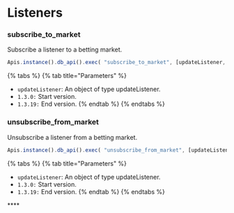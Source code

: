 # Listeners

### **subscribe\_to\_market**

Subscribe a listener to a betting market.

```javascript
Apis.instance().db_api().exec( "subscribe_to_market", [updateListener, "1.3.0", "1.3.19"])
```

{% tabs %}
{% tab title="Parameters" %}
* `updateListener`: An object of type updateListener.
* `1.3.0:` Start version.
* `1.3.19:` End version.
{% endtab %}
{% endtabs %}

### **unsubscribe\_from\_market**

Unsubscribe a listener from a betting market.

```javascript
Apis.instance().db_api().exec( "unsubscribe_from_market", [updateListener, "1.3.0", "1.3.19"])
```

{% tabs %}
{% tab title="Parameters" %}
* `updateListener`: An object of type updateListener.
* `1.3.0:` Start version.
* `1.3.19:` End version.
{% endtab %}
{% endtabs %}

\*\*\*\*

